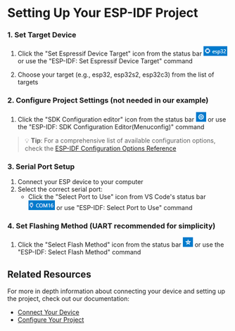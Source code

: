 # Setting Up Your ESP-IDF Project

### 1. Set Target Device

1. Click the "Set Espressif Device Target" icon from the status bar !["Set Espressif Device Target"](../../media/walkthrough/icons/device-target.png) or use the "ESP-IDF: Set Espressif Device Target" command
   

2. Choose your target (e.g., esp32, esp32s2, esp32c3) from the list of targets

### 2. Configure Project Settings (not needed in our example)

1. Click the "SDK Configuration editor" icon from the status bar !["SDK Configuration editor"](../../media/walkthrough/icons/sdkconfig.png) or use the "ESP-IDF: SDK Configuration Editor(Menuconfig)" command


> 💡 **Tip**: For a comprehensive list of available configuration options, check the [ESP-IDF Configuration Options Reference](https://docs.espressif.com/projects/esp-idf/en/stable/esp32/api-reference/kconfig.html#configuration-options-reference)

### 3. Serial Port Setup

1. Connect your ESP device to your computer
2. Select the correct serial port:
   - Click the "Select Port to Use" icon from VS Code's status bar
   !["Select Port to Use"](../../media/walkthrough/icons/port.png) or use "ESP-IDF: Select Port to Use" command

### 4. Set Flashing Method (UART recommended for simplicity)

1. Click the "Select Flash Method" icon from the status bar !["Select Flash Method"](../../media/walkthrough/icons/flash-method.png) or use the "ESP-IDF: Select Flash Method" command

## Related Resources

For more in depth information about connecting your device and setting up the project, check out our documentation:
- [Connect Your Device](https://docs.espressif.com/projects/vscode-esp-idf-extension/en/latest/connectdevice.html)
- [Configure Your Project](https://docs.espressif.com/projects/vscode-esp-idf-extension/en/latest/configureproject.html)

<script>
window.onload = function() {
    window.scrollTo(0, 0);
}
</script>
